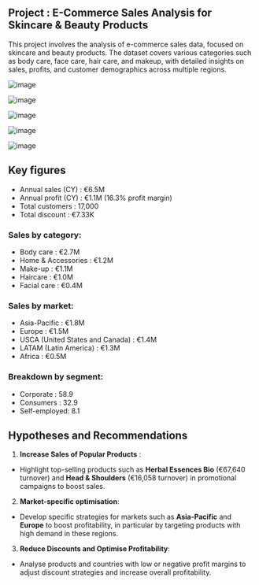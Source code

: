 ## Project  : E-Commerce Sales Analysis for Skincare & Beauty Products

<p>This project involves the analysis of e-commerce sales data, focused on skincare and beauty products. The dataset covers various categories such as body care, face care, hair care, and makeup, with detailed insights on sales, profits, and customer demographics across multiple regions.  </br>

![image](https://github.com/user-attachments/assets/15c64cf5-25c3-4125-90c4-638bae8830ad)

![image](https://github.com/user-attachments/assets/ab61eb19-44c5-4613-b2cb-4abd832afa96)

![image](https://github.com/user-attachments/assets/693d689a-437a-4fa1-91ad-096cc0395e4f)

![image](https://github.com/user-attachments/assets/f36cb9d7-8183-44b7-9cb8-d78a0f0139e7)

![image](https://github.com/user-attachments/assets/dcc6e245-4d74-42cd-9cb3-fbce6b0aff21)


## **Key figures**

- Annual sales (CY) : €6.5M
- Annual profit (CY) : €1.1M (16.3% profit margin)
- Total customers : 17,000
- Total discount : €7.33K

### Sales by category:
- Body care : €2.7M
- Home & Accessories : €1.2M
- Make-up : €1.1M
- Haircare : €1.0M
- Facial care : €0.4M

### Sales by market:
- Asia-Pacific : €1.8M
- Europe : €1.5M
- USCA (United States and Canada) : €1.4M
- LATAM (Latin America) : €1.3M
- Africa : €0.5M

### Breakdown by segment:
- Corporate : 58.9
- Consumers : 32.9
- Self-employed: 8.1


## **Hypotheses and Recommendations**

1. **Increase Sales of Popular Products** :
- Highlight top-selling products such as **Herbal Essences Bio** (€67,640 turnover) and **Head & Shoulders** (€16,058 turnover) in promotional campaigns to boost sales.

2. **Market-specific optimisation**:
- Develop specific strategies for markets such as **Asia-Pacific** and **Europe** to boost profitability, in particular by targeting products with high demand in these regions.

3. **Reduce Discounts and Optimise Profitability**:
- Analyse products and countries with low or negative profit margins to adjust discount strategies and increase overall profitability.

 </p>





